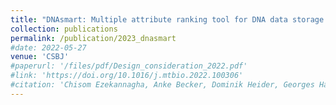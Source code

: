```yaml
---
title: "DNAsmart: Multiple attribute ranking tool for DNA data storage system"
collection: publications
permalink: /publication/2023_dnasmart
#date: 2022-05-27
venue: 'CSBJ'
#paperurl: '/files/pdf/Design_consideration_2022.pdf'
#link: 'https://doi.org/10.1016/j.mtbio.2022.100306'
#citation: 'Chisom Ezekannagha, Anke Becker, Dominik Heider, Georges Hattab. (2022). &quot;Design considerations for advancing data storage with synthetic DNA for long-term archiving.&quot; <i>Materials Today Bio</i>. 15(100306). doi:10.1016/j.mtbio.2022.100306'
---
```


<!---[Download paper here](/files/pdf/Design_consideration_2022.pdf)--->

<!---Recommended citation:**Chisom Ezekannagha**, Marius Welzel, Dominik Heider, Georges Hattab. (2023) "DNAsmart: Multiple attribute ranking tool for DNA data storage system." <i>CSBJ</i> --->